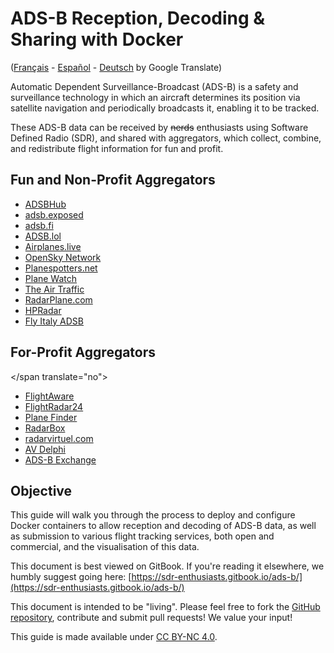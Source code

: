 # ADS-B Reception, Decoding & Sharing with Docker

([Français](https://sdr--enthusiasts-gitbook-io.translate.goog/ads-b?_x_tr_sl=en&_x_tr_tl=fr&_x_tr_hl=en&_x_tr_pto=wapp&_x_tr_hist=true) - [Español](https://sdr--enthusiasts-gitbook-io.translate.goog/ads-b?_x_tr_sl=en&_x_tr_tl=es&_x_tr_hl=en&_x_tr_pto=wapp&_x_tr_hist=true) - [Deutsch](https://sdr--enthusiasts-gitbook-io.translate.goog/ads-b?_x_tr_sl=en&_x_tr_tl=de&_x_tr_hl=en&_x_tr_pto=wapp&_x_tr_hist=true) by Google Translate)

Automatic Dependent Surveillance-Broadcast \(ADS-B\) is a safety and surveillance technology in which an aircraft determines its position via satellite navigation and periodically broadcasts it, enabling it to be tracked.

These ADS-B data can be received by ~~nerds~~ enthusiasts using Software Defined Radio \(SDR\), and shared with aggregators, which collect, combine, and redistribute flight information for fun and profit.

## Fun and Non-Profit Aggregators

<span translate="no">
  
* [ADSBHub](https://www.adsbhub.org)
* [adsb.exposed](https://adsb.exposed/)
* [adsb.fi](https://adsb.fi/)
* [ADSB.lol](https://adsb.lol/)
* [Airplanes.live](https://airplanes.live/)
* [OpenSky Network](https://opensky-network.org/)
* [Planespotters.net](https://www.planespotters.net/)
* [Plane Watch](https://plane.watch/)
* [The Air Traffic](https://theairtraffic.com/)
* [RadarPlane.com](https://radarplane.com/)
* [HPRadar](https://skylink.hpradar.com)
* [Fly Italy ADSB](https://flyitalyadsb.com/)

</span>

## For-Profit Aggregators

</span translate="no">

* [FlightAware](https://flightaware.com/adsb/piaware/)
* [FlightRadar24](https://www.flightradar24.com/share-your-data)
* [Plane Finder](https://planefinder.net)
* [RadarBox](https://www.radarbox.com)
* [radarvirtuel.com](https://www.radarvirtuel.com)
* [AV Delphi](https://avdelphi.com)
* [ADS-B Exchange](https://adsbexchange.com)

</span>

## Objective

This guide will walk you through the process to deploy and configure Docker containers to allow reception and decoding of ADS-B data, as well as submission to various flight tracking services, both open and commercial, and the visualisation of this data.

This document is best viewed on GitBook. If you're reading it elsewhere, we humbly suggest going here: [https://sdr-enthusiasts.gitbook.io/ads-b/](https://sdr-enthusiasts.gitbook.io/ads-b/)


This document is intended to be "living". Please feel free to fork the [GitHub repository](https://github.com/sdr-enthusiasts/gitbook-adsb-guide), contribute and submit pull requests! We value your input!

This guide is made available under [CC BY-NC 4.0](https://creativecommons.org/licenses/by-nc/4.0/).
